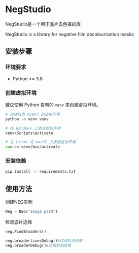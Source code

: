 # NegStudio
NegStudio是一个用于底片去色罩的库

NegStudio is a library for negative film decolourisation masks

## 安装步骤
### 环境要求
- Python >= 3.8

### 创建虚拟环境
建议使用 Python 自带的 `venv` 来创建虚拟环境。
```bash
# 创建名为 myenv 的虚拟环境
python -m venv venv

# 在 Windows 上激活虚拟环境
venv\Scripts\activate

# 在 Linux 或 macOS 上激活虚拟环境
source venv/bin/activate
```
### 安装依赖
```bash
pip install -r requirements.txt
```

## 使用方法
创建NEG实例
```python
Neg = NEG("Image path")
```
检测底片边缘
```python
neg.FindBroaders()
```
```python
neg.broaderlinesDebug()#边线检测结果
neg.broaderDebug()#边框检测结果
```


